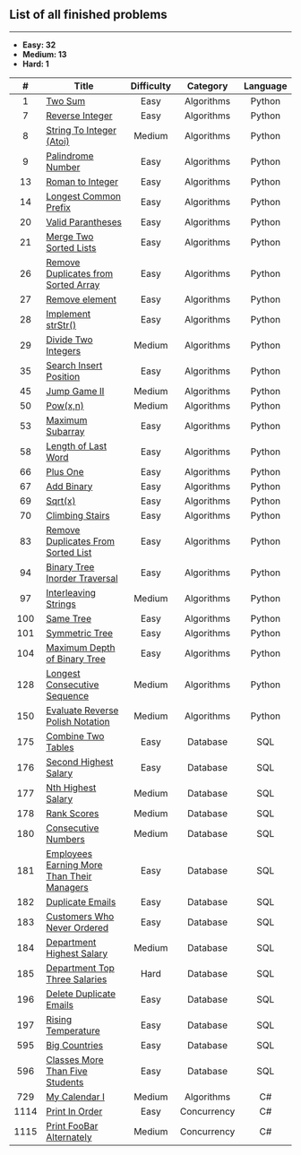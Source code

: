 ## List of all finished problems
---------------
- **Easy: 32**
- **Medium: 13**
- **Hard: 1**

| # | Title | Difficulty | Category | Language |
|:---:|---|:-:|:-:|:-:|
| 1 | <a href=https://github.com/ngoqhu/LeetCode-Challenges/tree/main/TwoSum>Two Sum</a> | Easy | Algorithms | Python |
| 7 | <a href=https://github.com/ngoqhu/LeetCode-Challenges/tree/main/ReverseInteger>Reverse Integer</a> | Easy | Algorithms | Python |
| 8 | <a href=https://github.com/ngoqhu/LeetCode-Challenges/tree/main/StringToIntegerAtoi>String To Integer (Atoi)</a> | Medium | Algorithms | Python |
| 9 | <a href=https://github.com/ngoqhu/LeetCode-Challenges/tree/main/PalindromeNumber>Palindrome Number</a> | Easy | Algorithms | Python |
| 13 | <a href=https://github.com/ngoqhu/LeetCode-Challenges/tree/main/RomanToInteger>Roman to Integer</a> | Easy | Algorithms | Python |
| 14 | <a href=https://github.com/ngoqhu/LeetCode-Challenges/tree/main/LongestCommonPrefix>Longest Common Prefix</a> | Easy | Algorithms | Python |
| 20 | <a href=https://github.com/ngoqhu/LeetCode-Challenges/tree/main/ValidParantheses>Valid Parantheses</a> | Easy | Algorithms | Python |
| 21 | <a href=https://github.com/ngoqhu/LeetCode-Challenges/tree/main/MergeTwoSortedLists>Merge Two Sorted Lists</a> | Easy | Algorithms | Python |
| 26 | <a href=https://github.com/ngoqhu/LeetCode-Challenges/tree/main/RemoveDuplicatesFromSortedArray>Remove Duplicates from Sorted Array</a> | Easy | Algorithms | Python |
| 27 | <a href=https://github.com/ngoqhu/LeetCode-Challenges/tree/main/RemoveElement>Remove element</a> | Easy | Algorithms | Python |
| 28 | <a href=https://github.com/ngoqhu/LeetCode-Challenges/tree/main/ImplementstrStr>Implement strStr()</a> | Easy | Algorithms | Python |
| 29 | <a href=https://github.com/ngoqhu/LeetCode-Challenges/tree/main/DivideTwoIntegers>Divide Two Integers</a> | Medium | Algorithms | Python |
| 35 | <a href=https://github.com/ngoqhu/LeetCode-Challenges/tree/main/SearchInsertPosition>Search Insert Position</a> | Easy | Algorithms | Python |
| 45 | <a href=https://github.com/ngoqhu/LeetCode-Challenges/tree/main/JumpGameII>Jump Game II</a> | Medium | Algorithms | Python |
| 50 | <a href=https://github.com/ngoqhu/LeetCode-Challenges/tree/main/PowXN>Pow(x,n)</a> | Medium | Algorithms | Python |
| 53 | <a href=https://github.com/ngoqhu/LeetCode-Challenges/tree/main/MaximumSubarray>Maximum Subarray</a> | Easy | Algorithms | Python |
| 58 | <a href=https://github.com/ngoqhu/LeetCode-Challenges/tree/main/LengthOfLastWord>Length of Last Word</a> | Easy | Algorithms | Python |
| 66 | <a href=https://github.com/ngoqhu/LeetCode-Challenges/blob/main/PlusOne>Plus One</a> | Easy | Algorithms | Python |
| 67 | <a href=https://github.com/ngoqhu/LeetCode-Challenges/tree/main/AddBinary>Add Binary</a> | Easy | Algorithms | Python |
| 69 | <a href=https://github.com/ngoqhu/LeetCode-Challenges/tree/main/Sqrt(x)>Sqrt(x)</a> | Easy | Algorithms | Python |
| 70 | <a href=https://github.com/ngoqhu/LeetCode-Challenges/tree/main/ClimbingStairs>Climbing Stairs</a> | Easy | Algorithms | Python |
| 83 | <a href=https://github.com/ngoqhu/LeetCode-Challenges/tree/main/RemoveDuplicatesFromSortedList>Remove Duplicates From Sorted List</a> | Easy | Algorithms | Python |
| 94 | <a href=https://github.com/ngoqhu/LeetCode-Challenges/tree/main/BinaryTreeInorderTraversal>Binary Tree Inorder Traversal</a> | Easy | Algorithms | Python |
| 97 | <a href=https://github.com/ngoqhu/LeetCode-Challenges/tree/main/InterleavingStrings>Interleaving Strings</a> | Medium | Algorithms | Python |
| 100 | <a href=https://github.com/ngoqhu/LeetCode-Challenges/tree/main/SameTree>Same Tree</a> | Easy | Algorithms | Python |
| 101 | <a href=https://github.com/ngoqhu/LeetCode-Challenges/tree/main/SymmetricTree>Symmetric Tree</a> | Easy | Algorithms | Python |
| 104 | <a href=https://github.com/ngoqhu/LeetCode-Challenges/tree/main/MaximumDepthOfBinaryTree>Maximum Depth of Binary Tree</a> | Easy | Algorithms | Python |
| 128 | <a href=https://github.com/ngoqhu/LeetCode-Challenges/tree/main/LongestConsecutiveSequence>Longest Consecutive Sequence</a> | Medium | Algorithms | Python |
| 150 | <a href=https://github.com/ngoqhu/LeetCode-Challenges/blob/main/EvaluateReversePolishNotation/README.md>Evaluate Reverse Polish Notation</a> | Medium | Algorithms | Python |
| 175 | <a href=https://github.com/ngoqhu/LeetCode-Challenges/tree/main/CombineTwoTables>Combine Two Tables</a> | Easy | Database | SQL |
| 176 | <a href=https://github.com/ngoqhu/LeetCode-Challenges/tree/main/SecondHighestSalary>Second Highest Salary</a> | Easy | Database | SQL |
| 177 | <a href=https://github.com/ngoqhu/LeetCode-Challenges/tree/main/NthHighestSalary>Nth Highest Salary</a> | Medium | Database | SQL |
| 178 | <a href=https://github.com/ngoqhu/LeetCode-Challenges/tree/main/RankScores>Rank Scores</a> | Medium | Database | SQL |
| 180 | <a href=https://github.com/ngoqhu/LeetCode-Challenges/tree/main/ConsecutiveNumbers>Consecutive Numbers</a> | Medium | Database | SQL |
| 181 | <a href=https://github.com/ngoqhu/LeetCode-Challenges/tree/main/EmployeesEarningMoreThanTheirManagers>Employees Earning More Than Their Managers</a> | Easy | Database | SQL |
| 182 | <a href=https://github.com/ngoqhu/LeetCode-Challenges/tree/main/DuplicateEmails>Duplicate Emails</a> | Easy | Database | SQL |
| 183 | <a href=https://github.com/ngoqhu/LeetCode-Challenges/tree/main/CustomersWhoNeverOrdered>Customers Who Never Ordered</a> | Easy | Database | SQL |
| 184 | <a href=https://github.com/ngoqhu/LeetCode-Challenges/tree/main/DepartmentHighestSalary>Department Highest Salary</a> | Medium | Database | SQL |
| 185 | <a href=https://github.com/ngoqhu/LeetCode-Challenges/tree/main/DepartmentTopThreeSalaries>Department Top Three Salaries</a> | Hard | Database | SQL |
| 196 | <a href=https://github.com/ngoqhu/LeetCode-Challenges/tree/main/DeleteDuplicateEmails>Delete Duplicate Emails</a> | Easy | Database | SQL |
| 197 | <a href=https://github.com/ngoqhu/LeetCode-Challenges/tree/main/RisingTemperature>Rising Temperature</a> | Easy | Database | SQL |
| 595 | <a href=https://github.com/ngoqhu/LeetCode-Challenges/tree/main/BigCountries>Big Countries</a> | Easy | Database | SQL |
| 596 | <a href=https://github.com/ngoqhu/LeetCode-Challenges/tree/main/ClassesMoreThanFiveStudents>Classes More Than Five Students</a> | Easy | Database | SQL |
| 729 | <a href=https://github.com/ngoqhu/LeetCode-Challenges/tree/main/MyCalendarI>My Calendar I</a> | Medium | Algorithms | C# |
| 1114 | <a href=https://github.com/ngoqhu/LeetCode-Challenges/tree/main/PrintInOrder>Print In Order</a> | Easy | Concurrency | C# |
| 1115 | <a href=https://github.com/ngoqhu/LeetCode-Challenges/tree/main/PrintFooBarAlternately>Print FooBar Alternately</a> | Medium | Concurrency | C# |
